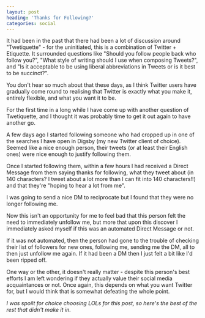 ```yaml
---
layout: post
heading: 'Thanks for Following?'
categories: social
---
```


<!-- Replace missing image from http://media.chris-alexander.co.uk/wp-content/uploads/2009/10/bird.jpg -->

It had been in the past that there had been a lot of discussion around "Twetiquette" - for the uninitiated, this is a combination of Twitter + Etiquette. It surrounded questions like "Should you follow people back who follow you?", "What style of writing should I use when composing Tweets?", and "Is it acceptable to be using liberal abbreviations in Tweets or is it best to be succinct?".

You don't hear so much about that these days, as I think Twitter users have gradually come round to realising that Twitter is exactly what you make it, entirely flexible, and what you want it to be.

For the first time in a long while I have come up with another question of Twetiquette, and I thought it was probably time to get it out again to have another go.

A few days ago I started following someone who had cropped up in one of the searches I have open in Digsby (my new Twitter client of choice). Seemed like a nice enough person, their tweets (or at least their English ones) were nice enough to justify following them.

<!-- Replace missing image from http://media.chris-alexander.co.uk/wp-content/uploads/2009/10/bird3-300x224.jpg -->

Once I started following them, within a few hours I had received a Direct Message from them saying thanks for following, what they tweet about (in 140 characters? I tweet about a lot more than I can fit into 140 characters!!) and that they're "hoping to hear a lot from me".

I was going to send a nice DM to reciprocate but I found that they were no longer following me.

Now this isn't an opportunity for me to feel bad that this person felt the need to immediately unfollow me, but more that upon this discover I immediately asked myself if this was an automated Direct Message or not.

<!-- Replace missing image from http://media.chris-alexander.co.uk/wp-content/uploads/2009/10/bird5-300x179.jpg -->

If it was not automated, then the person had gone to the trouble of checking their list of followers for new ones, following me, sending me the DM, all to then just unfollow me again. If it had been a DM then I just felt a bit like I'd been ripped off.

One way or the other, it doesn't really matter - despite this person's best efforts I am left wondering if they actually value their social media acquaintances or not. Once again, this depends on what you want Twitter for, but I would think that is somewhat defeating the whole point.

*I was spoilt for choice choosing LOLs for this post, so here's the best of the rest that didn't make it in.*

<!-- Replace missing image from http://media.chris-alexander.co.uk/wp-content/uploads/2009/10/bird0-300x199.jpg -->

<!-- Replace missing image from http://media.chris-alexander.co.uk/wp-content/uploads/2009/10/bird2-300x225.jpg -->

<!-- Replace missing image from http://media.chris-alexander.co.uk/wp-content/uploads/2009/10/bird4-300x269.jpg -->

<!-- Replace missing image from http://media.chris-alexander.co.uk/wp-content/uploads/2009/10/bird6-300x206.jpg -->

<!-- Replace missing image from http://media.chris-alexander.co.uk/wp-content/uploads/2009/10/bird7-300x224.jpg -->

<!-- Replace missing image from http://media.chris-alexander.co.uk/wp-content/uploads/2009/10/bird8-300x199.jpg -->
